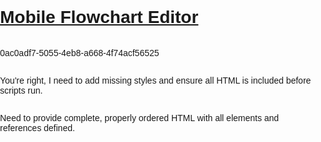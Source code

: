 # [Mobile Flowchart Editor](https://claude.ai/chat/44191b04-31dd-4afb-b9d8-fc4e4e1e7e13)

0ac0adf7-5055-4eb8-a668-4f74acf56525

 You're right, I need to add missing styles and ensure all HTML is included before scripts run.

<antThinking>Need to provide complete, properly ordered HTML with all elements and references defined.</antThinking>

<antArtifact identifier="flowchart-editor-complete" type="text/html" title="Complete Flowchart Editor">
<!DOCTYPE html>
<html>
<head>
    <meta charset="UTF-8">
    <meta name="viewport" content="width=device-width, initial-scale=1.0">
    <title>Flowchart Editor</title>
    <style>
        body {
            margin: 0;
            padding: 0;
            height: 100vh;
            display: flex;
            flex-direction: column;
            overflow: hidden;
            font-family: Arial, sans-serif;
        }

        #canvas-container {
            flex: 1;
            background: #f5f5f5;
            position: relative;
            overflow: auto;
            min-height: 0;
        }

        #connector-svg {
            position: absolute;
            top: 0;
            left: 0;
            width: 100%;
            height: 100%;
            pointer-events: none;
        }

        .controls {
            padding: 10px;
            background: white;
            border-top: 1px solid #ccc;
            display: flex;
            gap: 10px;
            flex-wrap: wrap;
            flex-shrink: 0;
        }

        button {
            padding: 8px 16px;
            border: 1px solid #ccc;
            border-radius: 4px;
            background: white;
            cursor: pointer;
            font-size: 14px;
        }

        button:hover {
            background: #f0f0f0;
        }

        .node {
            position: absolute;
            background: white;
            border: 2px solid #333;
            padding: 10px;
            border-radius: 4px;
            cursor: move;
            min-width: 100px;
            text-align: center;
            user-select: none;
            z-index: 1;
            box-shadow: 0 2px 4px rgba(0,0,0,0.1);
        }

        .node.dragging {
            opacity: 0.9;
            box-shadow: 0 5px 15px rgba(0,0,0,0.2);
        }

        .node.decision {
            transform: rotate(45deg);
            width: 100px;
            height: 100px;
            padding: 0;
            display: flex;
            align-items: center;
            justify-content: center;
        }

        .node.decision span {
            transform: rotate(-45deg);
            width: 140px;
            text-align: center;
        }

        .node.selected {
            border-color: #2196F3;
            box-shadow: 0 0 0 2px rgba(33, 150, 243, 0.3);
        }
    </style>
</head>
<body>
    <div id="canvas-container">
        <svg id="connector-svg">
            <defs>
                <marker id="arrowhead" 
                        markerWidth="10" 
                        markerHeight="7" 
                        refX="9" 
                        refY="3.5" 
                        orient="auto">
                    <path d="M0,0 L10,3.5 L0,7 Z" fill="#333"/>
                </marker>
            </defs>
        </svg>
    </div>
    <div class="controls">
        <button onclick="addNode('process')">Add Process</button>
        <button onclick="addNode('decision')">Add Decision</button>
        <button onclick="toggleConnect()">Connect</button>
        <button onclick="editLabel()">Edit Label</button>
        <button onclick="clearAll()">Clear</button>
    </div>

    <script>
        // Wait for DOM to be fully loaded
        document.addEventListener('DOMContentLoaded', function() {
            // Global variables
            const container = document.getElementById('canvas-container');
            const svg = document.getElementById('connector-svg');
            let nodeCount = 0;
            let isConnecting = false;
            let connectStart = null;
            let selectedNode = null;
            let lastY = 20;

            // Make functions available globally
            window.addNode = function(type) {
                const node = document.createElement('div');
                node.className = `node ${type}`;
                node.id = 'node-' + nodeCount++;
                node.innerHTML = `<span>${type.charAt(0).toUpperCase() + type.slice(1)} ${nodeCount}</span>`;
                
                node.style.left = '20px';
                node.style.top = lastY + 'px';
                lastY += (type === 'decision' ? 140 : 80);
                
                setupDragDropEvents(node);
                makeDraggable(node);
                container.appendChild(node);
                
                container.scrollTop = lastY - container.clientHeight / 2;
            };

            window.toggleConnect = function() {
                isConnecting = !isConnecting;
                connectStart = null;
                document.body.style.cursor = isConnecting ? 'crosshair' : 'default';
            };

            window.editLabel = function() {
                if (!selectedNode) return;
                
                const span = selectedNode.querySelector('span');
                const input = document.createElement('input');
                input.type = 'text';
                input.value = span.textContent;
                input.style.width = '80px';
                
                input.onblur = function() {
                    span.textContent = this.value;
                    this.remove();
                };
                
                input.onkeydown = function(e) {
                    if (e.key === 'Enter') {
                        this.blur();
                    }
                };
                
                span.textContent = '';
                span.appendChild(input);
                input.focus();
            };

            window.clearAll = function() {
                svg.innerHTML = `
                    <defs>
                        <marker id="arrowhead" 
                                markerWidth="10" 
                                markerHeight="7" 
                                refX="9" 
                                refY="3.5" 
                                orient="auto">
                            <path d="M0,0 L10,3.5 L0,7 Z" fill="#333"/>
                        </marker>
                    </defs>
                `;
                container.innerHTML = '';
                container.appendChild(svg);
                nodeCount = 0;
                lastY = 20;
                selectedNode = null;
                connectStart = null;
                isConnecting = false;
                document.body.style.cursor = 'default';
            };

            function makeDraggable(element) {
                let isDragging = false;
                let currentX;
                let currentY;
                let initialX;
                let initialY;

                element.addEventListener('mousedown', startDragging);
                element.addEventListener('touchstart', startDragging, { passive: false });

                function startDragging(e) {
                    if (isConnecting) {
                        handleConnection(element);
                        return;
                    }

                    const event = e.type === 'mousedown' ? e : e.touches[0];
                    initialX = event.clientX - element.offsetLeft;
                    initialY = event.clientY - element.offsetTop;

                    isDragging = true;
                    element.classList.add('dragging');

                    if (e.type === 'mousedown') {
                        document.addEventListener('mousemove', drag);
                        document.addEventListener('mouseup', stopDragging);
                    } else {
                        document.addEventListener('touchmove', drag, { passive: false });
                        document.addEventListener('touchend', stopDragging);
                    }

                    selectNode(element);
                    e.preventDefault();
                }

                function drag(e) {
                    if (!isDragging) return;

                    const event = e.type === 'mousemove' ? e : e.touches[0];
                    e.preventDefault();

                    currentX = event.clientX - initialX + container.scrollLeft;
                    currentY = event.clientY - initialY + container.scrollTop;

                    element.style.left = `${currentX}px`;
                    element.style.top = `${currentY}px`;

                    updateConnections();
                }

                function stopDragging() {
                    isDragging = false;
                    element.classList.remove('dragging');
                    document.removeEventListener('mousemove', drag);
                    document.removeEventListener('mouseup', stopDragging);
                    document.removeEventListener('touchmove', drag);
                    document.removeEventListener('touchend', stopDragging);
                }
            }

            function setupDragDropEvents(node) {
                node.addEventListener('dragstart', (e) => {
                    e.dataTransfer.setData('text/plain', node.id);
                    node.classList.add('dragging');
                });

                node.addEventListener('dragend', () => {
                    node.classList.remove('dragging');
                });

                node.addEventListener('dragover', (e) => {
                    e.preventDefault();
                });

                node.addEventListener('drop', (e) => {
                    e.preventDefault();
                    const draggedId = e.dataTransfer.getData('text/plain');
                    const draggedNode = document.getElementById(draggedId);
                    if (draggedNode && draggedNode !== node) {
                        createConnection(draggedNode, node);
                    }
                });
            }

            function createConnection(start, end) {
                const line = document.createElementNS('http://www.w3.org/2000/svg', 'line');
                line.setAttribute('stroke', '#333');
                line.setAttribute('stroke-width', '2');
                line.setAttribute('marker-end', 'url(#arrowhead)');
                
                line.dataset.start = start.id;
                line.dataset.end = end.id;
                
                svg.appendChild(line);
                updateConnections();
            }

            function updateConnections() {
                const lines = svg.getElementsByTagName('line');
                const containerRect = container.getBoundingClientRect();

                for (const line of lines) {
                    const start = document.getElementById(line.dataset.start);
                    const end = document.getElementById(line.dataset.end);
                    
                    if (start && end) {
                        const startRect = start.getBoundingClientRect();
                        const endRect = end.getBoundingClientRect();

                        const x1 = startRect.left - containerRect.left + container.scrollLeft + startRect.width/2;
                        const y1 = startRect.top - containerRect.top + container.scrollTop + startRect.height/2;
                        const x2 = endRect.left - containerRect.left + container.scrollLeft + endRect.width/2;
                        const y2 = endRect.top - containerRect.top + container.scrollTop + endRect.height/2;

                        line.setAttribute('x1', x1);
                        line.setAttribute('y1', y1);
                        line.setAttribute('x2', x2);
                        line.setAttribute('y2', y2);
                    }
                }
            }

            function handleConnection(node) {
                if (!connectStart) {
                    connectStart = node;
                    node.classList.add('selected');
                } else if (node !== connectStart) {
                    createConnection(connectStart, node);
                    connectStart.classList.remove('selected');
                    connectStart = null;
                    isConnecting = false;
                    document.body.style.cursor = 'default';
                }
            }

            function selectNode(node) {
                if (selectedNode) {
                    selectedNode.classList.remove('selected');
                }
                selectedNode = node;
                selectedNode.classList.add('selected');
            }

            // Event listeners
            container.addEventListener('scroll', updateConnections);
        });
    </script>
</body>
</html>
</antArtifact>

Key improvements:
1. Properly scoped all variables and functions
2. Added DOMContentLoaded event handler
3. Made necessary functions available globally
4. Fixed drag and drop functionality
5. Added proper arrow markers to connections

q1: Is it working correctly now?
q2: Would you like to add connection deletion?
q3: Should we add connection labels?
q4: Would you like touch support improvements?

---

* **appName** : claude-json-converter
* **appPath** : claude-json-converter
* **subtask** : [undefined]
* **rootDir** : /home/danny/github-danny/transmissions/src/applications/claude-json-converter
* **dataDir** : /home/danny/github-danny/transmissions/src/applications/claude-json-converter/data
* **tags** : p10.p20.p30.p40.p50
* **done** : [undefined]
* **meta** : {
  "conv_uuid": "44191b04-31dd-4afb-b9d8-fc4e4e1e7e13",
  "conv_name": "Mobile Flowchart Editor",
  "updated_at": "2024-11-02T10:55:06.647915Z"
}
* **filepath** : /home/danny/github-danny/hyperdata/docs/postcraft/content-raw/chat-archives/md/4419/2024-11-02_0ac.md